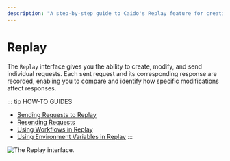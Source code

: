 ```yaml
---
description: "A step-by-step guide to Caido's Replay feature for creating, modifying, and sending individual HTTP requests for security testing."
---
```


# Replay

The `Replay` interface gives you the ability to create, modify, and send individual requests. Each sent request and its corresponding response are recorded, enabling you to compare and identify how specific modifications affect responses.

::: tip HOW-TO GUIDES

- [Sending Requests to Replay](/guides/replay_requests.md)
- [Resending Requests](/guides/replay_resending.md)
- [Using Workflows in Replay](/guides/replay_workflows.md)
- [Using Environment Variables in Replay](/guides/replay_environment_variables.md)
:::

<img alt="The Replay interface." src="/_images/replay_interface.png" center>
